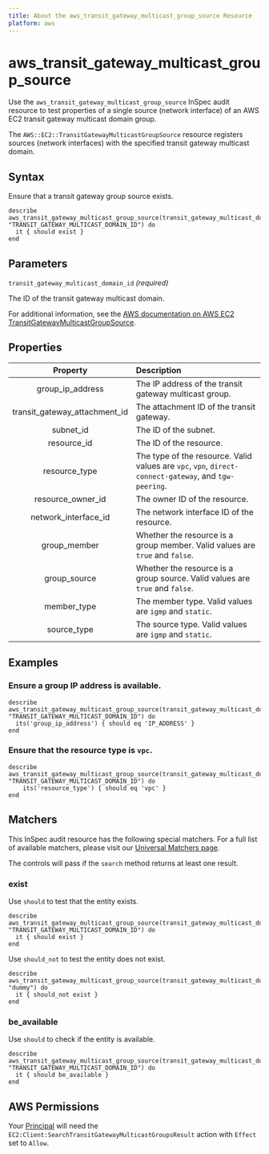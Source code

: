 ```yaml
---
title: About the aws_transit_gateway_multicast_group_source Resource
platform: aws
---
```


# aws\_transit\_gateway\_multicast\_group\_source

Use the `aws_transit_gateway_multicast_group_source` InSpec audit resource to test properties of a single source (network interface) of an AWS EC2 transit gateway multicast domain group.

The `AWS::EC2::TransitGatewayMulticastGroupSource` resource registers sources (network interfaces) with the specified transit gateway multicast domain.

## Syntax

Ensure that a transit gateway group source exists.

    describe aws_transit_gateway_multicast_group_source(transit_gateway_multicast_domain_id: "TRANSIT_GATEWAY_MULTICAST_DOMAIN_ID") do
      it { should exist }
    end

## Parameters

`transit_gateway_multicast_domain_id` _(required)_

The ID of the transit gateway multicast domain.

For additional information, see the [AWS documentation on AWS EC2 TransitGatewayMulticastGroupSource](https://docs.aws.amazon.com/AWSCloudFormation/latest/UserGuide/aws-resource-ec2-transitgatewaymulticastgroupsource.html).

## Properties

| Property | Description |
| :---: | :--- |
| group_ip_address | The IP address of the transit gateway multicast group. |
| transit_gateway_attachment_id | The attachment ID of the transit gateway. |
| subnet_id | The ID of the subnet. |
| resource_id | The ID of the resource. |
| resource_type | The type of the resource. Valid values are `vpc`, `vpn`, `direct-connect-gateway`, and `tgw-peering`.|
| resource_owner_id | The owner ID of the resource. |
| network_interface_id | The network interface ID of the resource. |
| group_member | Whether the resource is a group member. Valid values are `true` and `false`. |
| group_source | Whether the resource is a group source. Valid values are `true` and `false`. |
| member_type | The member type. Valid values are `igmp` and `static`. |
| source_type | The source type. Valid values are `igmp` and `static`. |

## Examples

### Ensure a group IP address is available.

    describe aws_transit_gateway_multicast_group_source(transit_gateway_multicast_domain_id: "TRANSIT_GATEWAY_MULTICAST_DOMAIN_ID") do
      its('group_ip_address') { should eq 'IP_ADDRESS' }
    end

### Ensure that the resource type is `vpc`.

    describe aws_transit_gateway_multicast_group_source(transit_gateway_multicast_domain_id: "TRANSIT_GATEWAY_MULTICAST_DOMAIN_ID") do
        its('resource_type') { should eq 'vpc' }
    end

## Matchers

This InSpec audit resource has the following special matchers. For a full list of available matchers, please visit our [Universal Matchers page](https://www.inspec.io/docs/reference/matchers/).

The controls will pass if the `search` method returns at least one result.

### exist

Use `should` to test that the entity exists.

    describe aws_transit_gateway_multicast_group_source(transit_gateway_multicast_domain_id: "TRANSIT_GATEWAY_MULTICAST_DOMAIN_ID") do
      it { should exist }
    end

Use `should_not` to test the entity does not exist.

    describe aws_transit_gateway_multicast_group_source(transit_gateway_multicast_domain_id: "dummy") do
      it { should_not exist }
    end

### be_available

Use `should` to check if the entity is available.

    describe aws_transit_gateway_multicast_group_source(transit_gateway_multicast_domain_id: "TRANSIT_GATEWAY_MULTICAST_DOMAIN_ID") do
      it { should be_available }
    end

## AWS Permissions

Your [Principal](https://docs.aws.amazon.com/IAM/latest/UserGuide/intro-structure.html#intro-structure-principal) will need the `EC2:Client:SearchTransitGatewayMulticastGroupsResult` action with `Effect` set to `Allow`.